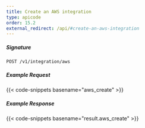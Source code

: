 ```yaml
---
title: Create an AWS integration
type: apicode
order: 15.2
external_redirect: /api/#create-an-aws-integration
---
```


##### Signature
`POST /v1/integration/aws`

##### Example Request
{{< code-snippets basename="aws_create" >}}

##### Example Response
{{< code-snippets basename="result.aws_create" >}}

